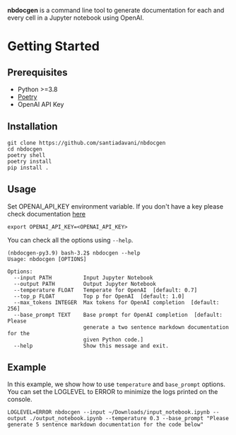 **nbdocgen** is a command line tool to generate documentation for each and every cell in a Jupyter notebook using OpenAI.

# Getting Started

## Prerequisites
- Python >=3.8
- [Poetry](https://python-poetry.org/)
- OpenAI API Key

## Installation
```
git clone https://github.com/santiadavani/nbdocgen
cd nbdocgen
poetry shell
poetry install
pip install .
```

## Usage
Set OPENAI_API_KEY environment variable. If you don't have a key please check documentation [here](https://platform.openai.com/docs/api-reference/authentication)

`export OPENAI_API_KEY=<OPENAI_API_KEY>`

You can check all the options using `--help`.
```
(nbdocgen-py3.9) bash-3.2$ nbdocgen --help
Usage: nbdocgen [OPTIONS]

Options:
  --input PATH          Input Jupyter Notebook
  --output PATH         Output Jupyter Notebook
  --temperature FLOAT   Temperate for OpenAI  [default: 0.7]
  --top_p FLOAT         Top p for OpenAI  [default: 1.0]
  --max_tokens INTEGER  Max tokens for OpenAI completion  [default: 256]
  --base_prompt TEXT    Base prompt for OpenAI completion  [default: Please
                        generate a two sentence markdown documentation for the
                        given Python code.]
  --help                Show this message and exit.
```

## Example
In this example, we show how to use `temperature` and `base_prompt` options. You can set the LOGLEVEL to ERROR to minimize the logs printed on the console.
```
LOGLEVEL=ERROR nbdocgen --input ~/Downloads/input_notebook.ipynb --output ./output_notebook.ipynb --temperature 0.3 --base_prompt "Please generate 5 sentence markdown documentation for the code below"
```
